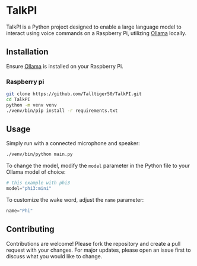 # TalkPI

TalkPI is a Python project designed to enable a large language model to interact using voice commands on a Raspberry Pi, utilizing [Ollama](https://ollama.com/) locally.

## Installation
Ensure [Ollama](https://ollama.com/) is installed on your Raspberry Pi.
### Raspberry pi
```bash
git clone https://github.com/Talltiger50/TalkPI.git
cd TalkPI
python -m venv venv
./venv/bin/pip install -r requirements.txt
```
## Usage
Simply run with a connected microphone and speaker:
```bash
./venv/bin/python main.py
```
To change the model, modify the `model` parameter in the Python file to your Ollama model of choice:
```python
# this example with phi3
model="phi3:mini"
```
To customize the wake word, adjust the `name` parameter:
```python
name="Phi"
```
## Contributing

Contributions are welcome! Please fork the repository and create a pull request with your changes. For major updates, please open an issue first to discuss what you would like to change.
